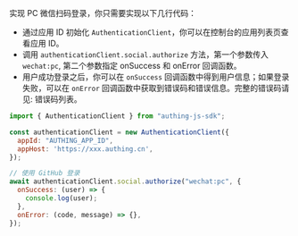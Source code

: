 实现 PC 微信扫码登录，你只需要实现以下几行代码：

- 通过应用 ID 初始化 `AuthenticationClient`，你可以在控制台的应用列表页查看应用 ID。
- 调用 `authenticationClient.social.authorize` 方法，第一个参数传入 `wechat:pc`, 第二个参数指定 onSuccess 和 onError 回调函数。
- 用户成功登录之后，你可以在 `onSuccess` 回调函数中得到用户信息；如果登录失败，可以在 `onError` 回调函数中获取到错误码和错误信息。完整的错误码请见: 错误码列表。

```javascript
import { AuthenticationClient } from "authing-js-sdk";

const authenticationClient = new AuthenticationClient({
  appId: "AUTHING_APP_ID",
  appHost: 'https://xxx.authing.cn',
});

// 使用 GitHub 登录
await authenticationClient.social.authorize("wechat:pc", {
  onSuccess: (user) => {
    console.log(user);
  },
  onError: (code, message) => {},
});
```
